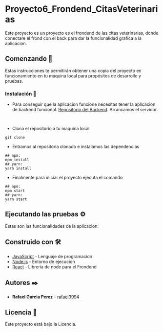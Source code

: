 # Proyecto6_Frondend_CitasVeterinarias

Este proyecto es un proyecto es el frondend de las citas veterinarias, donde conectare el frond con el back para dar la funcionalidad grafica a la aplicacion.

## Comenzando 🚀

Estas instrucciones te permitirán obtener una copia del proyecto en funcionamiento en tu máquina local para propósitos de desarrollo y pruebas.

### Instalación 🔧

* Para conseguir que la aplicacion funcione necesitas tener la aplicacion de backend funcional. [Repositorio del Backend](https://github.com/Rafael3994/Proyecto5_Backend_CitasVeterinarias). Arrancamos el servidor.
<br>

* Clona el repositorio a tu maquina local
<!-- TODO: Falta poner el enlace -->
```
git clone 
```

* Entramos al repositoria clonado e instalamos las dependencias
```
## npm:
npm install
## yarn:
yarn install
```

* Finalmente para iniciar el proyecto ejecuta el comando
```
## npm:
npm start
## yarn:
yarn start
```

## Ejecutando las pruebas ⚙️

Estas son las funcionalidades de la aplicacion:
<!-- TODO: Faltan poner las funcionalidades -->

## Construido con 🛠️

* [JavaScript](https://www.javascript.com/) - Lenguaje de programacion
* [Node.js](https://nodejs.org/es/) - Entorno de ejecucion
* [React](https://es.reactjs.org) - Libreria de node para el Frondend

## Autores ✒️

* **Rafael Garcia Perez** - [rafael3994](https://github.com/Rafael3994)

## Licencia 📄

Este proyecto está bajo la Licencia.
